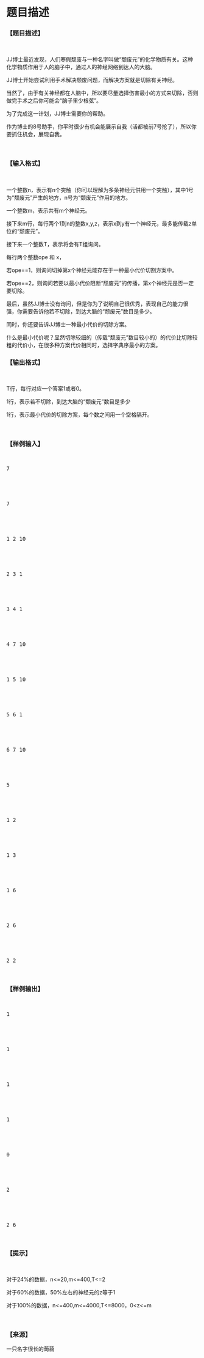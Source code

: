 # 题目描述


<h3>
【题目描述】
</h3>
<p>
<br/>
</p>
<p>
JJ博士最近发现，人们寒假颓废与一种名字叫做“颓废元”的化学物质有关。这种化学物质作用于人的脑子中，通过人的神经网络到达人的大脑。
</p>
<p>
JJ博士开始尝试利用手术解决颓废问题，而解决方案就是切除有关神经。
</p>
<p>
当然了，由于有关神经都在人脑中，所以要尽量选择伤害最小的方式来切除，否则做完手术之后你可能会“脑子里少根弦”。
</p>
<p>
为了完成这一计划，JJ博士需要你的帮助。
</p>
<p>
作为博士的8号助手，你平时很少有机会能展示自我（活都被前7号抢了），所以你要抓住机会，展现自我。
</p>
<p>
<br/>
</p>
<h3>
【输入格式】
</h3>
<p>
<br/>
</p>
<p>
一个整数n，表示有n个突触（你可以理解为多条神经元供用一个突触），其中1号为“颓废元”产生的地方，n号为“颓废元”作用的地方。
</p>
<p>
一个整数m，表示共有m个神经元。
</p>
<p>
接下来m行，每行两个1到n的整数x,y,z，表示x到y有一个神经元，最多能传载z单位的“颓废元”。
</p>
<p>
接下来一个整数T，表示将会有T组询问。
</p>
<p>
每行两个整数ope 和 x，
</p>
<p>
若ope==1，则询问切掉第x个神经元能存在于一种最小代价切割方案中。
</p>
<p>
若ope==2，则询问若要以最小代价阻断“颓废元”的传播，第x个神经元是否一定要切除。
</p>
<p>
最后，虽然JJ博士没有询问，但是你为了说明自己很优秀，表现自己的能力很强，你需要告诉他若不切除，到达大脑的“颓废元”数目是多少。
</p>
<p>
同时，你还要告诉JJ博士一种最小代价的切除方案。
</p>
<p>
什么是最小代价呢？显然切除较细的（传载“颓废元”数目较小的）的代价比切除较粗的代价小，在很多种方案代价相同时，选择字典序最小的方案。
</p>
<h3>
【输出格式】
</h3>
<p>
<br/>
</p>
<p>
T行，每行对应一个答案1或者0。
</p>
<p>
1行，表示若不切除，到达大脑的“颓废元”数目是多少
</p>
<p>
1行，表示最小代价的切除方案，每个数之间用一个空格隔开。
</p>
<p>
<br/>
</p>
<h3>
【样例输入】
</h3>
<pre><p>
7
</p>

<p>
7
</p>

<p>
1 2 10
</p>

<p>
2 3 1
</p>

<p>
3 4 1
</p>

<p>
4 7 10
</p>

<p>
1 5 10
</p>

<p>
5 6 1
</p>

<p>
6 7 10
</p>

<p>
5
</p>

<p>
1 2
</p>

<p>
1 3
</p>

<p>
1 6
</p>

<p>
2 6
</p>

<p>
2 2
</p>
</pre>
<h3>
【样例输出】
</h3>
<pre><p>
1
</p>

<p>
1
</p>

<p>
1
</p>

<p>
1
</p>

<p>
0
</p>

<p>
2
</p>

<p>
2 6
</p>
</pre>
<h3>
【提示】
</h3>
<p>
<br/>
</p>
<p>
对于24%的数据，n&lt;=20,m&lt;=400,T&lt;=2
</p>
<p>
对于60%的数据，50%左右的神经元的z等于1
</p>
<p>
对于100%的数据，n&lt;=400,m&lt;=4000,T&lt;=8000，0&lt;z&lt;=m
</p>
<p>
<br/>
</p>
<h3>
【来源】
</h3>
<p>
一只名字很长的蒟蒻
</p>
